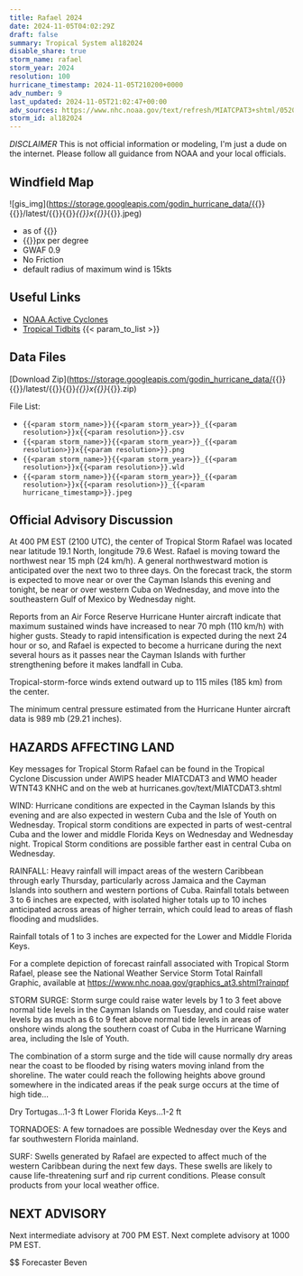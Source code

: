 ```yaml
---
title: Rafael 2024
date: 2024-11-05T04:02:29Z
draft: false
summary: Tropical System al182024
disable_share: true
storm_name: rafael
storm_year: 2024
resolution: 100
hurricane_timestamp: 2024-11-05T210200+0000
adv_number: 9
last_updated: 2024-11-05T21:02:47+00:00
adv_sources: https://www.nhc.noaa.gov/text/refresh/MIATCPAT3+shtml/052041.shtml;https://www.nhc.noaa.gov/refresh/graphics_at3+shtml/204342.shtml?cone
storm_id: al182024
---
```

*DISCLAIMER* This is not official information or modeling, I'm just a dude on the internet.  Please follow all guidance from NOAA and your local officials.

## Windfield Map
![gis_img](https://storage.googleapis.com/godin_hurricane_data/{{<param storm_name>}}{{<param storm_year>}}/latest/{{<param storm_name>}}{{<param storm_year>}}_{{<param resolution>}}x{{<param resolution>}}_{{<param hurricane_timestamp>}}.jpeg)

- as of {{<param last_updated>}}
- {{<param resolution>}}px per degree
- GWAF 0.9
- No Friction
- default radius of maximum wind is 15kts

## Useful Links
- [NOAA Active Cyclones](https://www.nhc.noaa.gov/)
- [Tropical Tidbits](https://www.tropicaltidbits.com/storminfo/)
{{< param_to_list >}}

## Data Files
[Download Zip](https://storage.googleapis.com/godin_hurricane_data/{{<param storm_name>}}{{<param storm_year>}}/latest/{{<param storm_name>}}{{<param storm_year>}}_{{<param resolution>}}x{{<param resolution>}}_{{<param hurricane_timestamp>}}.zip)

File List:
- `{{<param storm_name>}}{{<param storm_year>}}_{{<param resolution>}}x{{<param resolution>}}.csv`
- `{{<param storm_name>}}{{<param storm_year>}}_{{<param resolution>}}x{{<param resolution>}}.png`
- `{{<param storm_name>}}{{<param storm_year>}}_{{<param resolution>}}x{{<param resolution>}}.wld`
- `{{<param storm_name>}}{{<param storm_year>}}_{{<param resolution>}}x{{<param resolution>}}_{{<param hurricane_timestamp>}}.jpeg`


## Official Advisory Discussion
At 400 PM EST (2100 UTC), the center of Tropical Storm Rafael was 
located near latitude 19.1 North, longitude 79.6 West. Rafael is 
moving toward the northwest near 15 mph (24 km/h).  A general 
northwestward motion is anticipated over the next two to three 
days. On the forecast track, the storm is expected to move near or 
over the Cayman Islands this evening and tonight, be near or over 
western Cuba on Wednesday, and move into the southeastern Gulf of 
Mexico by Wednesday night.
 
Reports from an Air Force Reserve Hurricane Hunter aircraft 
indicate that maximum sustained winds have increased to near 70 mph 
(110 km/h) with higher gusts.  Steady to rapid intensification is 
expected during the next 24 hour or so, and Rafael is expected to 
become a hurricane during the next several hours as it passes near 
the Cayman Islands with further strengthening before it makes 
landfall in Cuba.
 
Tropical-storm-force winds extend outward up to 115 miles (185 km)
from the center.
 
The minimum central pressure estimated from the Hurricane Hunter 
aircraft data is 989 mb (29.21 inches).
 
 
HAZARDS AFFECTING LAND
----------------------
Key messages for Tropical Storm Rafael can be found in the Tropical 
Cyclone Discussion under AWIPS header MIATCDAT3 and WMO header 
WTNT43 KNHC and on the web at hurricanes.gov/text/MIATCDAT3.shtml
 
WIND:  Hurricane conditions are expected in the Cayman Islands by 
this evening and are also expected in western Cuba and the Isle of 
Youth on Wednesday.  Tropical storm conditions are expected in parts 
of west-central Cuba and the lower and middle Florida Keys on 
Wednesday and Wednesday night.  Tropical Storm conditions are 
possible farther east in central Cuba on Wednesday.
 
RAINFALL: Heavy rainfall will impact areas of the western Caribbean
through early Thursday, particularly across Jamaica and the Cayman
Islands into southern and western portions of Cuba. Rainfall totals
between 3 to 6 inches are expected, with isolated higher totals up
to 10 inches anticipated across areas of higher terrain, which could
lead to areas of flash flooding and mudslides.
 
Rainfall totals of 1 to 3 inches are expected for the Lower and
Middle Florida Keys.
 
For a complete depiction of forecast rainfall associated with
Tropical Storm Rafael, please see the National Weather Service Storm
Total Rainfall Graphic, available at
https://www.nhc.noaa.gov/graphics_at3.shtml?rainqpf
 
STORM SURGE: Storm surge could raise water levels by 1 to 3 feet 
above normal tide levels in the Cayman Islands on Tuesday, and 
could raise water levels by as much as 6 to 9 feet above normal 
tide levels in areas of onshore winds along the southern coast of 
Cuba in the Hurricane Warning area, including the Isle of Youth.
 
The combination of a storm surge and the tide will cause normally
dry areas near the coast to be flooded by rising waters moving
inland from the shoreline.  The water could reach the following
heights above ground somewhere in the indicated areas if the peak
surge occurs at the time of high tide...
 
Dry Tortugas...1-3 ft
Lower Florida Keys...1-2 ft
 
TORNADOES: A few tornadoes are possible Wednesday over the Keys and 
far southwestern Florida mainland.
 
SURF:  Swells generated by Rafael are expected to affect much of
the western Caribbean during the next few days. These swells are
likely to cause life-threatening surf and rip current conditions.
Please consult products from your local weather office.
 
 
NEXT ADVISORY
-------------
Next intermediate advisory at 700 PM EST.
Next complete advisory at 1000 PM EST.
 
$$
Forecaster Beven